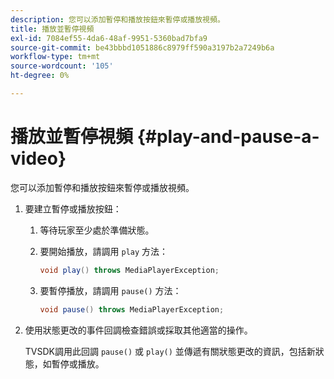 ```yaml
---
description: 您可以添加暫停和播放按鈕來暫停或播放視頻。
title: 播放並暫停視頻
exl-id: 7084ef55-4da6-48af-9951-5360bad7bfa9
source-git-commit: be43bbbd1051886c8979ff590a3197b2a7249b6a
workflow-type: tm+mt
source-wordcount: '105'
ht-degree: 0%

---
```


# 播放並暫停視頻 {#play-and-pause-a-video}

您可以添加暫停和播放按鈕來暫停或播放視頻。

1. 要建立暫停或播放按鈕：
   1. 等待玩家至少處於準備狀態。
   1. 要開始播放，請調用 `play` 方法：

      ```java
      void play() throws MediaPlayerException;
      ```

   1. 要暫停播放，請調用 `pause()` 方法：

      ```java
      void pause() throws MediaPlayerException;
      ```

1. 使用狀態更改的事件回調檢查錯誤或採取其他適當的操作。

   TVSDK調用此回調 `pause()` 或 `play()` 並傳遞有關狀態更改的資訊，包括新狀態，如暫停或播放。
